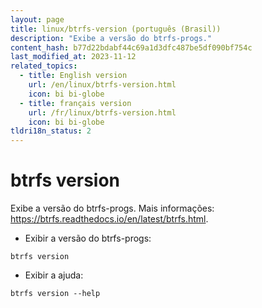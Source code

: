 ```yaml
---
layout: page
title: linux/btrfs-version (português (Brasil))
description: "Exibe a versão do btrfs-progs."
content_hash: b77d22bdabf44c69a1d3dfc487be5df090bf754c
last_modified_at: 2023-11-12
related_topics:
  - title: English version
    url: /en/linux/btrfs-version.html
    icon: bi bi-globe
  - title: français version
    url: /fr/linux/btrfs-version.html
    icon: bi bi-globe
tldri18n_status: 2
---
```

# btrfs version

Exibe a versão do btrfs-progs.
Mais informações: <https://btrfs.readthedocs.io/en/latest/btrfs.html>.

- Exibir a versão do btrfs-progs:

`btrfs version`

- Exibir a ajuda:

`btrfs version --help`
